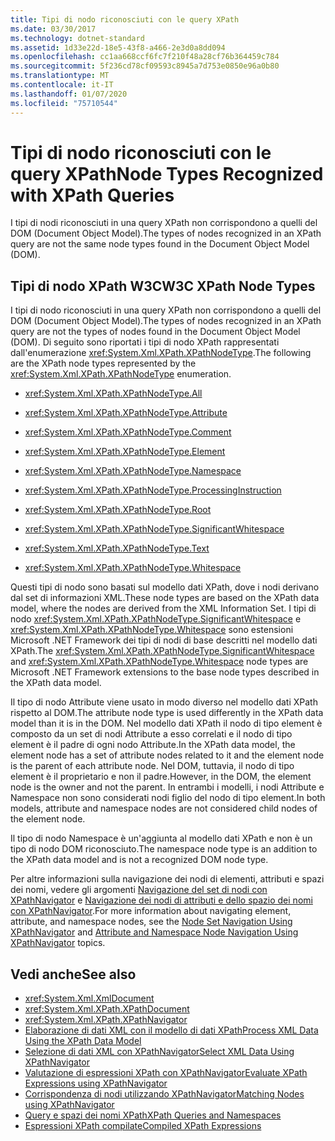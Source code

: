 ```yaml
---
title: Tipi di nodo riconosciuti con le query XPath
ms.date: 03/30/2017
ms.technology: dotnet-standard
ms.assetid: 1d33e22d-18e5-43f8-a466-2e3d0a8dd094
ms.openlocfilehash: cc1aa668ccf6fc7f210f48a28cf76b364459c784
ms.sourcegitcommit: 5f236cd78cf09593c8945a7d753e0850e96a0b80
ms.translationtype: MT
ms.contentlocale: it-IT
ms.lasthandoff: 01/07/2020
ms.locfileid: "75710544"
---
```

# <a name="node-types-recognized-with-xpath-queries"></a><span data-ttu-id="3ec0f-102">Tipi di nodo riconosciuti con le query XPath</span><span class="sxs-lookup"><span data-stu-id="3ec0f-102">Node Types Recognized with XPath Queries</span></span>
<span data-ttu-id="3ec0f-103">I tipi di nodi riconosciuti in una query XPath non corrispondono a quelli del DOM (Document Object Model).</span><span class="sxs-lookup"><span data-stu-id="3ec0f-103">The types of nodes recognized in an XPath query are not the same node types found in the Document Object Model (DOM).</span></span>  
  
## <a name="w3c-xpath-node-types"></a><span data-ttu-id="3ec0f-104">Tipi di nodo XPath W3C</span><span class="sxs-lookup"><span data-stu-id="3ec0f-104">W3C XPath Node Types</span></span>  
 <span data-ttu-id="3ec0f-105">I tipi di nodo riconosciuti in una query XPath non corrispondono a quelli del DOM (Document Object Model).</span><span class="sxs-lookup"><span data-stu-id="3ec0f-105">The types of nodes recognized in an XPath query are not the types of nodes found in the Document Object Model (DOM).</span></span> <span data-ttu-id="3ec0f-106">Di seguito sono riportati i tipi di nodo XPath rappresentati dall'enumerazione <xref:System.Xml.XPath.XPathNodeType>.</span><span class="sxs-lookup"><span data-stu-id="3ec0f-106">The following are the XPath node types represented by the <xref:System.Xml.XPath.XPathNodeType> enumeration.</span></span>  
  
- <xref:System.Xml.XPath.XPathNodeType.All>  
  
- <xref:System.Xml.XPath.XPathNodeType.Attribute>  
  
- <xref:System.Xml.XPath.XPathNodeType.Comment>  
  
- <xref:System.Xml.XPath.XPathNodeType.Element>  
  
- <xref:System.Xml.XPath.XPathNodeType.Namespace>  
  
- <xref:System.Xml.XPath.XPathNodeType.ProcessingInstruction>  
  
- <xref:System.Xml.XPath.XPathNodeType.Root>  
  
- <xref:System.Xml.XPath.XPathNodeType.SignificantWhitespace>  
  
- <xref:System.Xml.XPath.XPathNodeType.Text>  
  
- <xref:System.Xml.XPath.XPathNodeType.Whitespace>  
  
 <span data-ttu-id="3ec0f-107">Questi tipi di nodo sono basati sul modello dati XPath, dove i nodi derivano dal set di informazioni XML.</span><span class="sxs-lookup"><span data-stu-id="3ec0f-107">These node types are based on the XPath data model, where the nodes are derived from the XML Information Set.</span></span> <span data-ttu-id="3ec0f-108">I tipi di nodo <xref:System.Xml.XPath.XPathNodeType.SignificantWhitespace> e <xref:System.Xml.XPath.XPathNodeType.Whitespace> sono estensioni Microsoft .NET Framework dei tipi di nodi di base descritti nel modello dati XPath.</span><span class="sxs-lookup"><span data-stu-id="3ec0f-108">The <xref:System.Xml.XPath.XPathNodeType.SignificantWhitespace> and <xref:System.Xml.XPath.XPathNodeType.Whitespace> node types are Microsoft .NET Framework extensions to the base node types described in the XPath data model.</span></span>  
  
 <span data-ttu-id="3ec0f-109">Il tipo di nodo Attribute viene usato in modo diverso nel modello dati XPath rispetto al DOM.</span><span class="sxs-lookup"><span data-stu-id="3ec0f-109">The attribute node type is used differently in the XPath data model than it is in the DOM.</span></span> <span data-ttu-id="3ec0f-110">Nel modello dati XPath il nodo di tipo element è composto da un set di nodi Attribute a esso correlati e il nodo di tipo element è il padre di ogni nodo Attribute.</span><span class="sxs-lookup"><span data-stu-id="3ec0f-110">In the XPath data model, the element node has a set of attribute nodes related to it and the element node is the parent of each attribute node.</span></span> <span data-ttu-id="3ec0f-111">Nel DOM, tuttavia, il nodo di tipo element è il proprietario e non il padre.</span><span class="sxs-lookup"><span data-stu-id="3ec0f-111">However, in the DOM, the element node is the owner and not the parent.</span></span> <span data-ttu-id="3ec0f-112">In entrambi i modelli, i nodi Attribute e Namespace non sono considerati nodi figlio del nodo di tipo element.</span><span class="sxs-lookup"><span data-stu-id="3ec0f-112">In both models, attribute and namespace nodes are not considered child nodes of the element node.</span></span>  
  
 <span data-ttu-id="3ec0f-113">Il tipo di nodo Namespace è un'aggiunta al modello dati XPath e non è un tipo di nodo DOM riconosciuto.</span><span class="sxs-lookup"><span data-stu-id="3ec0f-113">The namespace node type is an addition to the XPath data model and is not a recognized DOM node type.</span></span>  
  
 <span data-ttu-id="3ec0f-114">Per altre informazioni sulla navigazione dei nodi di elementi, attributi e spazi dei nomi, vedere gli argomenti [Navigazione del set di nodi con XPathNavigator](../../../../docs/standard/data/xml/node-set-navigation-using-xpathnavigator.md) e [Navigazione dei nodi di attributi e dello spazio dei nomi con XPathNavigator](../../../../docs/standard/data/xml/attribute-and-namespace-node-navigation-using-xpathnavigator.md).</span><span class="sxs-lookup"><span data-stu-id="3ec0f-114">For more information about navigating element, attribute, and namespace nodes, see the [Node Set Navigation Using XPathNavigator](../../../../docs/standard/data/xml/node-set-navigation-using-xpathnavigator.md) and [Attribute and Namespace Node Navigation Using XPathNavigator](../../../../docs/standard/data/xml/attribute-and-namespace-node-navigation-using-xpathnavigator.md) topics.</span></span>  
  
## <a name="see-also"></a><span data-ttu-id="3ec0f-115">Vedi anche</span><span class="sxs-lookup"><span data-stu-id="3ec0f-115">See also</span></span>

- <xref:System.Xml.XmlDocument>
- <xref:System.Xml.XPath.XPathDocument>
- <xref:System.Xml.XPath.XPathNavigator>
- [<span data-ttu-id="3ec0f-116">Elaborazione di dati XML con il modello di dati XPath</span><span class="sxs-lookup"><span data-stu-id="3ec0f-116">Process XML Data Using the XPath Data Model</span></span>](../../../../docs/standard/data/xml/process-xml-data-using-the-xpath-data-model.md)
- [<span data-ttu-id="3ec0f-117">Selezione di dati XML con XPathNavigator</span><span class="sxs-lookup"><span data-stu-id="3ec0f-117">Select XML Data Using XPathNavigator</span></span>](../../../../docs/standard/data/xml/select-xml-data-using-xpathnavigator.md)
- [<span data-ttu-id="3ec0f-118">Valutazione di espressioni XPath con XPathNavigator</span><span class="sxs-lookup"><span data-stu-id="3ec0f-118">Evaluate XPath Expressions using XPathNavigator</span></span>](../../../../docs/standard/data/xml/evaluate-xpath-expressions-using-xpathnavigator.md)
- [<span data-ttu-id="3ec0f-119">Corrispondenza di nodi utilizzando XPathNavigator</span><span class="sxs-lookup"><span data-stu-id="3ec0f-119">Matching Nodes using XPathNavigator</span></span>](../../../../docs/standard/data/xml/matching-nodes-using-xpathnavigator.md)
- [<span data-ttu-id="3ec0f-120">Query e spazi dei nomi XPath</span><span class="sxs-lookup"><span data-stu-id="3ec0f-120">XPath Queries and Namespaces</span></span>](../../../../docs/standard/data/xml/xpath-queries-and-namespaces.md)
- [<span data-ttu-id="3ec0f-121">Espressioni XPath compilate</span><span class="sxs-lookup"><span data-stu-id="3ec0f-121">Compiled XPath Expressions</span></span>](../../../../docs/standard/data/xml/compiled-xpath-expressions.md)
